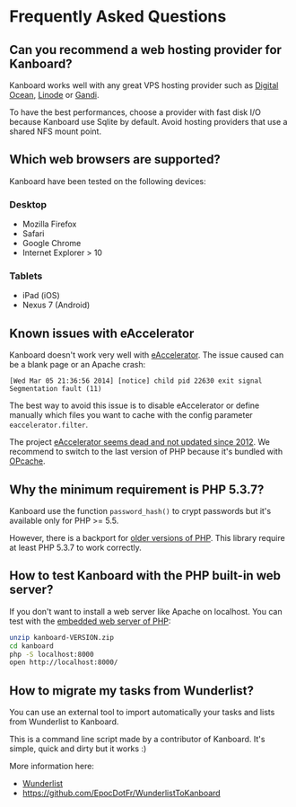 Frequently Asked Questions
==========================

Can you recommend a web hosting provider for Kanboard?
------------------------------------------------------

Kanboard works well with any great VPS hosting provider such as [Digital Ocean](https://www.digitalocean.com/?refcode=4b541f47aae4),
[Linode](https://www.linode.com) or [Gandi](https://www.gandi.net/).

To have the best performances, choose a provider with fast disk I/O because Kanboard use Sqlite by default.
Avoid hosting providers that use a shared NFS mount point.


Which web browsers are supported?
---------------------------------

Kanboard have been tested on the following devices:

### Desktop

- Mozilla Firefox
- Safari
- Google Chrome
- Internet Explorer > 10

### Tablets

- iPad (iOS)
- Nexus 7 (Android)


Known issues with eAccelerator
------------------------------

Kanboard doesn't work very well with [eAccelerator](http://eaccelerator.net).
The issue caused can be a blank page or an Apache crash:

```
[Wed Mar 05 21:36:56 2014] [notice] child pid 22630 exit signal Segmentation fault (11)
```

The best way to avoid this issue is to disable eAccelerator or define manually which files you want to cache with the config parameter `eaccelerator.filter`.

The project [eAccelerator seems dead and not updated since 2012](https://github.com/eaccelerator/eaccelerator/commits/master).
We recommend to switch to the last version of PHP because it's bundled with [OPcache](http://php.net/manual/en/intro.opcache.php).


Why the minimum requirement is PHP 5.3.7?
-----------------------------------------

Kanboard use the function `password_hash()` to crypt passwords but it's available only for PHP >= 5.5.

However, there is a backport for [older versions of PHP](https://github.com/ircmaxell/password_compat#requirements).
This library require at least PHP 5.3.7 to work correctly.


How to test Kanboard with the PHP built-in web server?
------------------------------------------------------

If you don't want to install a web server like Apache on localhost. You can test with the [embedded web server of PHP](http://www.php.net/manual/en/features.commandline.webserver.php):

```bash
unzip kanboard-VERSION.zip
cd kanboard
php -S localhost:8000
open http://localhost:8000/
```


How to migrate my tasks from Wunderlist?
----------------------------------------

You can use an external tool to import automatically your tasks and lists from Wunderlist to Kanboard.

This is a command line script made by a contributor of Kanboard.
It's simple, quick and dirty but it works :)

More information here:

- [Wunderlist](http://www.wunderlist.com/)
- <https://github.com/EpocDotFr/WunderlistToKanboard>
